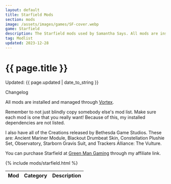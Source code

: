 ```yaml
---
layout: default
title: Starfield Mods
section: mods
image: /assets/images/games/SF-cover.webp
game: Starfield
description: The Starfield mods used by Samantha Says. All mods are installed and managed through Vortex.
tag: Modlist
updated: 2023-12-28
---
```


<h1>{{ page.title }}</h1>
<p class="postDate">Updated: {{ page.updated | date_to_string }}</p>

<p class="changelog" onclick="changelog()">Changelog</p>

<dl id="changelog" style="display: none">
    <dt>19 Jun 2024</dt>
        <dd>- Added Auto Door Closer.</dd>
        <dd>- Added British English.</dd>
        <dd>- Added Corpse Collision.</dd>
        <dd>- Added Craftable Weapon Skins.</dd>
        <dd>- Added Creation Loot.</dd>
        <dd>- Added Doctor Crew.</dd>
        <dd>- Added Dynamic Inventory Models.</dd>
        <dd>- Added Full Auto Burst Semi.</dd>
        <dd>- Added Laser Sight Dot Enabled.</dd>
        <dd>- Added Longer Names v2.</dd>
        <dd>- Added Med Pack Weight Fix.</dd>
        <dd>- Added Mildly Massive.</dd>
        <dd>- Added Quick Lowered Weapons - First Person.</dd>
        <dd>- Added Roleplay Walk.</dd>
        <dd>- Added Show Me Those Chunks.</dd>
        <dd>- Added Show Power Name on HUD.</dd>
        <dd>- Added Smooth Interface.</dd>
        <dd>- Added Starfield Community Patch.</dd>
        <dd>- Added Vend Unto Floor.</dd>
        <dd>- Removed Smooth Ship Reticle.</dd>
        <dd>- Removed StarUI HUD due to lack of updates.</dd>
    <dt>21 Nov 2023</dt>
        <dd>- Added No Legendary Pickup Notification.</dd>
        <dd>- Added StarUI Outpost.</dd>
        <dd>- Added StarUI Ship Builder.</dd>
        <dd>- Added StarUI Workbench.</dd>
        <dd>- Removed Crowd NPC Eye Ambient Occlusion Fix.</dd>
        <dd>- Removed Starfield Upscaler.</dd>
    <dt>26 Sep 2023</dt>
        <dd>- Removed Weapon Swap Stuttering Fix.</dd>
    <dt>21 Sep 2023</dt>
        <dd>- Added Address Library for SFSE Plugins.</dd>
        <dd>- Added Compact Crew Menu UI.</dd>
        <dd>- Added Discord Rich Presence.</dd>
        <dd>- Added StarUI HUD.</dd>
        <dd>- Added Weapon Swap Stuttering Fix.</dd>
    <dt>17 Sep 2023</dt>
        <dd>- Added Crowd NPC Eye Ambient Occlusion Fix.</dd>
    <dt>8 September 2023</dt>
        <dd>- Created page.</dd>
</dl>

All mods are installed and managed through <a target="_blank" href="https://www.nexusmods.com/about/vortex">Vortex</a>.

Remember to not just blindly copy somebody else's mod list. Make sure each mod is one that you really want! Because of this, my installed dependencies are not listed.

I also have all of the Creations released by Bethesda Game Studios. These are: Ancient Mariner Module, Blackout Drumbeat Skin, Constellation Plushie Set, Observatory, Starborn Gravis Suit, and Trackers Alliance: The Vulture.

You can purchase Starfield at <a target="_blank" href="https://greenmangaming.sjv.io/samanthasays-starfield">Green Man Gaming</a> through my affiliate link.

<table class="modlist">
    <thead>
    <tr>
        <th class="order order-active">Mod</th>
        <th class="order order-inactive">Category</th>
        <th>Description</th>
    </tr>
    </thead>
    <tbody>
        {% include mods/starfield.html %}
    </tbody>
</table>

<script src="/assets/js/tableSort.js"></script>